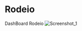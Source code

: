 # Rodeio
DashBoard Rodeio
![Screenshot_1](https://github.com/MauricioJJPavan/Rodeio/assets/132507042/bda1a9aa-faa1-4594-b44f-ac14d66a0f9b)
